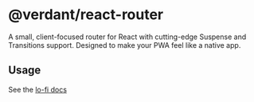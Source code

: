 # @verdant/react-router

A small, client-focused router for React with cutting-edge Suspense and Transitions support. Designed to make your PWA feel like a native app.

## Usage

See the [lo-fi docs](https://lo-fi.gfor.rest/docs/react-router)
